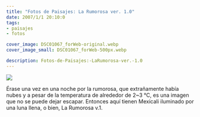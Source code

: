 ```yaml
---
title: "Fotos de Paisajes: La Rumorosa ver. 1.0"
date: 2007/1/1 20:10:0
tags: 
- paisajes
- fotos

cover_image: DSC01067_forWeb-original.webp
cover_image_small: DSC01067_forWeb-500px.webp

description: Fotos-de-Paisajes:-LaRumorosa-ver.-1.0
---
```



[![](DSC01067_forWeb-800px.webp)](DSC01067_forWeb-original.webp)

Érase una vez en una noche por la rumorosa, que extrañamente había nubes y a pesar de la temperatura de alrededor de 2~3 °C, es una imagen que no se puede dejar escapar. Entonces aquí tienen Mexicali iluminado por una luna llena, o bien, La Rumorosa v.1.
